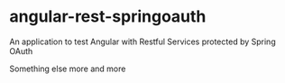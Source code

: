 angular-rest-springoauth
========================

An application to test Angular with Restful Services protected by Spring OAuth

Something else more and more
